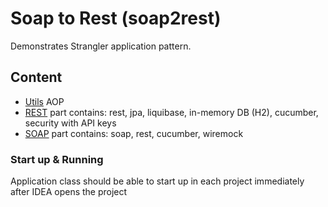 # Soap to Rest (soap2rest)

Demonstrates Strangler application pattern.

## Content
* [Utils](utils/README.md) AOP
* [REST](rest/README.md) part contains: rest, jpa, liquibase, in-memory DB (H2), cucumber, security with API keys
* [SOAP](soap/README.md) part contains: soap, rest, cucumber, wiremock

### Start up & Running
Application class should be able to start up in each project immediately after IDEA opens the project